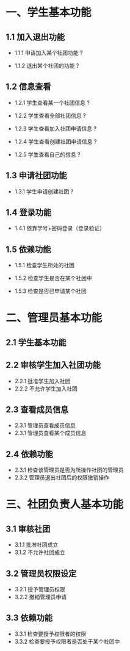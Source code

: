 
# 一、学生基本功能

## 1.1 加入退出功能

* 1.1.1 申请加入某个社团功能 ?

* 1.1.2 退出某个社团的功能 ?
  
## 1.2 信息查看

* 1.2.1 学生查看某一个社团信息 ?

* 1.2.2 学生查看全部社团信息 ?

* 1.2.3 学生查看加入社团申请信息 ?

* 1.2.4 学生查看创建社团申请信息 ?

* 1.2.5 学生查看自己的信息 ?

## 1.3 申请社团功能  

* 1.3.1 学生申请创建社团 ?

## 1.4 登录功能

* 1.4.1 依靠学号+密码登录（登录验证）

## 1.5 依赖功能  

* 1.5.1 检查学生所处的社团  

* 1.5.2 检查学生是否在某个社团中  

* 1.5.3 检查是否已申请某个社团  

# 二、管理员基本功能  

## 2.1 学生基本功能  

## 2.2 审核学生加入社团功能  

* 2.2.1 批准学生加入社团  
* 2.2.2 不允许学生加入社团  

## 2.3 查看成员信息  

* 2.3.1 管理员查看成员信息  
* 2.3.1 管理员查看某个成员信息  

## 2.4 依赖功能  

* 2.3.1 检查该管理员是否为所操作社团的管理员  
* 2.3.2 管理员退出社团后的权限撤销操作  

# 三、社团负责人基本功能  

## 3.1 审核社团  

* 3.1.1 批准社团成立  
* 3.1.2 不允许社团成立  

## 3.2 管理员权限设定  

* 3.2.1 授予管理员权限  
* 3.2.2 撤销管理员申请  

## 3.3 依赖功能  

* 3.3.1 检查要授予权限者的权限  
* 3.3.2 检查要授予权限者是否处于某个社团中  
